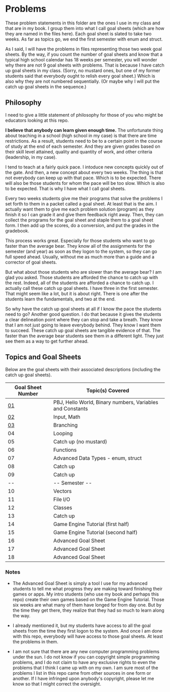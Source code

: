 # Problems
These problem statements in this folder are the ones I use in my class and that are in my book.  I group them into what I call goal sheets (which are how they are named in the files here).  Each goal sheet is slated to take two weeks.  As far as topics go, we end the first semester with enum and struct.

As I said, I will have the problems in files representing those two week goal sheets.  By the way, if you count the number of goal sheets and know that a typical high school calendar has 18 weeks per semester, you will wonder why there are not 9 goal sheets with problems.  That is because I have catch up goal sheets in my class.  (Sorry, no mustard ones, but one of my former students said that everybody ought to relish every goal sheet.)  Which is also why they are not numbered sequentially.  (Or maybe why I will put the catch up goal sheets in the sequence.)

## Philosophy
I need to give a little statement of philosophy for those of you who might be educators looking at this repo.

**I believe that anybody can learn given enough time.**  The unfortunate thing about teaching in a school (high school in my case) is that there are time restrictions.  As a result, students need to be to a certain point in the course of study at the end of each semester.  And they are given grades based on their skill level attained, quality and quantity of work, and other criteria (leadership, in my case).

I tend to teach at a fairly quick pace.  I intoduce new concepts quickly out of the gate.  And then, a new concept about every two weeks.  The thing is that not everybody can keep up with that pace.  Which is to be expected.  There will also be those students for whom the pace will be too slow.  Which is also to be expected.  That is why I have what I call goal sheets.

Every two weeks students give me their programs that solve the problems I set forth to them in a packet called a goal sheet.  At least that is the aim.  I actually want them to give me each problem solution (program) as they finish it so I can grade it and give them feedback right away.  Then, they can collect the programs for the goal sheet and staple them to a goal sheet form.  I then add up the scores, do a conversion, and put the grades in the gradebook.

This process works great.  Especially for those students who want to go faster than the average bear.  They know all of the assignments for the semester (and year) as soon as they logon to the system, so they can go full speed ahead.  Usually, without me as much more than a guide and a corrector of goal sheets.

But what about those students who are slower than the average bear?  I am glad you asked.  Those students are afforded the chance to catch up with the rest.  Indeed, all of the students are afforded a chance to catch up.  I actually call these catch up goal sheets.  I have three in the first semester.  That might seem like a lot, but it is about right.  There is one after the students learn the fundamentals, and two at the end.

So why have the catch up goal sheets at all if I know the pace the students need to go?  Another good question.  I do that because it gives the students a clear delineation point where they can stop and take a breath.  They know that I am not just going to leave everybody behind.  They know I want them to succeed.  These catch up goal sheets are tangible evidence of that.  The faster than the average bear students see them in a different light.  They just see them as a way to get further ahead.

## Topics and Goal Sheets
Below are the goal sheets with their associated descriptions (including the catch up goal sheets).

Goal Sheet Number | Topic(s) Covered
----------------- | ----------------
[01](https://github.com/MichaelTMiyoshi/CPPwithMiyoshi/blob/master/Problems/GoalSheet01.md) | PBJ, Hello World, Binary numbers, Variables and Constants
[02](https://github.com/MichaelTMiyoshi/CPPwithMiyoshi/blob/master/Problems/GoalSheet02.md) | Input, Math
[03](https://github.com/MichaelTMiyoshi/CPPwithMiyoshi/blob/master/Problems/GoalSheet03.md) | Branching
04 | Looping
05 | Catch up (no mustard)
06 | Functions
07 | Advanced Data Types - enum, struct
08 | Catch up
09 | Catch up
-- | -- Semester --
10 | Vectors
11 | File I/O
12 | Classes
13 | Catch up
14 | Game Engine Tutorial (first half)
15 | Game Engine Tutorial (second half)
16 | Advanced Goal Sheet
17 | Advanced Goal Sheet
18 | Advanced Goal Sheet

### Notes
* The Advanced Goal Sheet is simply a tool I use for my advanced students to tell me what progress they are making toward finishing their games or apps.  My intro students (who use my book and perhaps this repo) create their own games based on the Game Engine Tutorial.  Those six weeks are what many of them have longed for from day one.  But by the time they get there, they realize that they had so much to learn along the way.

* I already mentioned it, but my students have access to all the goal sheets from the time they first logon to the system.  And once I am done with this repo, everybody will have access to those goal sheets.  At least the problems in them.

* I am not sure that there are any new computer programming problems under the sun.  I do not know if you can copyright simple programming problems, and I do not claim to have any exclusive rights to even the problems that I think I came up with on my own.  I am sure most of the problems I list in this repo came from other sources in one form or another.  If I have infringed upon anybody's copyright, please let me know so that I might correct the oversight.
